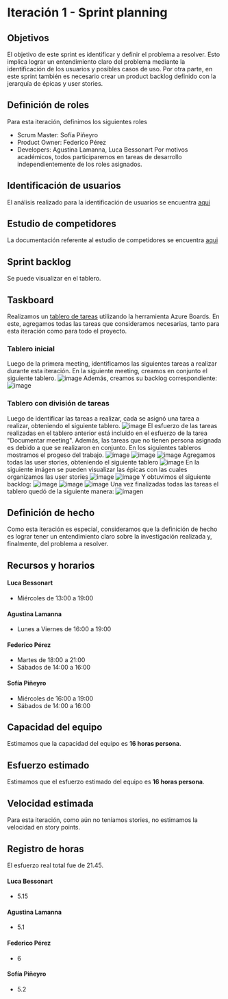# Iteración 1 - Sprint planning
## Objetivos
El objetivo de este sprint es identificar y definir el problema a resolver. Esto implica lograr un entendimiento claro del problema mediante la identificación de los usuarios y posibles casos de uso. 
Por otra parte, en este sprint también es necesario crear un product backlog definido con la jerarquía de épicas y user stories.
## Definición de roles
Para esta iteración, definimos los siguientes roles
 - Scrum Master: Sofía Piñeyro
 - Product Owner: Federico Pérez
 - Developers: Agustina Lamanna, Luca Bessonart
Por motivos académicos, todos participaremos en tareas de desarrollo independientemente de los roles asignados.
## Identificación de usuarios
El análisis realizado para la identificación de usuarios se encuentra [aqui](https://github.com/SofiaPineyro/Bessonart-Lamanna-Perez-Pineyro/blob/develop/Identificaci%C3%B3n%20de%20interesados.pdf)
## Estudio de competidores
La documentación referente al estudio de competidores se encuentra [aqui](https://github.com/SofiaPineyro/Bessonart-Lamanna-Perez-Pineyro/blob/develop/Investigacion%20de%20competencia.pdf)
## Sprint backlog
Se puede visualizar en el tablero.
## Taskboard
Realizamos un [tablero de tareas](https://dev.azure.com/sofiapineyro2302/App%20Transporte%20P%C3%BAblico) utilizando la herramienta Azure Boards. En este, agregamos todas las tareas que consideramos necesarias, tanto para esta iteración como para todo el proyecto.
### Tablero inicial
Luego de la primera meeting, identificamos las siguientes tareas a realizar durante esta iteración. En la siguiente meeting, creamos en conjunto el siguiente tablero.
![image](https://user-images.githubusercontent.com/86334236/194632155-e3a8a980-50f6-47be-979c-aa6b8967eab0.png)
Además, creamos su backlog correspondiente:
![image](https://user-images.githubusercontent.com/86334236/194630984-27dd5b8a-7502-4353-8e83-d53fb268e697.png)
### Tablero con división de tareas
Luego de identificar las tareas a realizar, cada se asignó una tarea a realizar, obteniendo el siguiente tablero.
![image](https://user-images.githubusercontent.com/86334236/194647813-dc638f01-cd19-472c-992d-b97c8a37edb1.png)
El esfuerzo de las tareas realizadas en el tablero anterior está incluido en el esfuerzo de la tarea "Documentar meeting". Además, las tareas que no tienen persona asignada es debido a que se realizaron en conjunto.
En los siguientes tableros mostramos el progeso del trabajo.
![image](https://user-images.githubusercontent.com/86334236/194649532-74e506d5-fcb1-42ac-82ba-f00b796112cf.png)
![image](https://user-images.githubusercontent.com/86334236/194650992-70c50800-a376-453d-a952-432b618a0cc4.png)
![image](https://user-images.githubusercontent.com/86334236/194651625-15ce15dc-14f0-4b12-bd1d-d47d6dafde1b.png)
Agregamos todas las user stories, obteniendo el siguiente tablero
![image](https://user-images.githubusercontent.com/86334236/194665228-a5dc8398-c829-41d6-a3d3-0df08c753988.png)
En la siguiente imágen se pueden visualizar las épicas con las cuales organizamos las user stories
![image](https://user-images.githubusercontent.com/86334236/194665931-97b50d36-6228-461a-9a9e-ac2c20f26971.png)
![image](https://user-images.githubusercontent.com/86334236/194665809-f80faaaa-7d94-4326-880f-245dc51504ee.png)
Y obtuvimos el siguiente backlog:
![image](https://user-images.githubusercontent.com/86334236/194666395-79933a2a-79e7-4a5a-84c6-e6dc5f749d02.png)
![image](https://user-images.githubusercontent.com/86334236/194666563-1c1aa1b0-fcc2-4f20-b5f1-780b019f718e.png)
![image](https://user-images.githubusercontent.com/86334236/194666716-2da94ab6-fbd1-4a22-a2d1-8681a5784e43.png)
Una vez finalizadas todas las tareas el tablero quedó de la siguiente manera:
![imagen](https://user-images.githubusercontent.com/89535773/194672690-522977fd-492a-4d04-a71a-db8d874c4b21.jpg)
## Definición de hecho
Como esta iteración es especial, consideramos que la definición de hecho es lograr tener un entendimiento claro sobre la investigación realizada y, finalmente, del problema a resolver.
## Recursos y horarios
#### Luca Bessonart
- Miércoles de 13:00 a 19:00
#### Agustina Lamanna
- Lunes a Viernes de 16:00 a 19:00
#### Federico Pérez
- Martes de 18:00 a 21:00
- Sábados de 14:00 a 16:00
#### Sofía Piñeyro
- Miércoles de 16:00 a 19:00
- Sábados de 14:00 a 16:00
## Capacidad del equipo
Estimamos que la capacidad del equipo es **16 horas persona**.
## Esfuerzo estimado
Estimamos que el esfuerzo estimado del equipo es **16 horas persona**.
## Velocidad estimada
Para esta iteración, como aún no teníamos stories, no estimamos la velocidad en story points.
## Registro de horas
El esfuerzo real total fue de 21.45.
#### Luca Bessonart
- 5.15
#### Agustina Lamanna
- 5.1
#### Federico Pérez
- 6
#### Sofía Piñeyro
- 5.2

